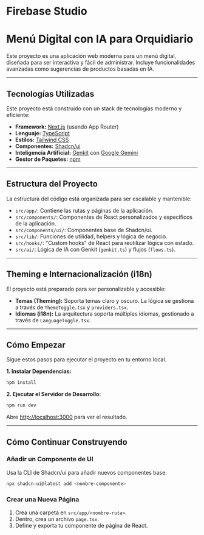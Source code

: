 # Firebase Studio

# Menú Digital con IA para Orquidiario

Este proyecto es una aplicación web moderna para un menú digital, diseñada para ser interactiva y fácil de administrar. Incluye funcionalidades avanzadas como sugerencias de productos basadas en IA.

---

## Tecnologías Utilizadas

Este proyecto está construido con un stack de tecnologías moderno y eficiente:

- **Framework:** [Next.js](https://nextjs.org/) (usando App Router)
- **Lenguaje:** [TypeScript](https://www.typescriptlang.org/)
- **Estilos:** [Tailwind CSS](https://tailwindcss.com/)
- **Componentes:** [Shadcn/ui](https://ui.shadcn.com/)
- **Inteligencia Artificial:** [Genkit](https://firebase.google.com/docs/genkit) con [Google Gemini](https://deepmind.google/technologies/gemini/)
- **Gestor de Paquetes:** [npm](https://www.npmjs.com/)

---

## Estructura del Proyecto

La estructura del código está organizada para ser escalable y mantenible:

- `src/app/`: Contiene las rutas y páginas de la aplicación.
- `src/components/`: Componentes de React personalizados y específicos de la aplicación.
- `src/components/ui/`: Componentes base de Shadcn/ui.
- `src/lib/`: Funciones de utilidad, helpers y lógica de negocio.
- `src/hooks/`: "Custom hooks" de React para reutilizar lógica con estado.
- `src/ai/`: Lógica de IA con Genkit (`genkit.ts`) y flujos (`flows.ts`).

---

## Theming e Internacionalización (i18n)

El proyecto está preparado para ser personalizable y accesible:

- **Temas (Theming):** Soporta temas claro y oscuro. La lógica se gestiona a través de `ThemeToggle.tsx` y `providers.tsx`.
- **Idiomas (i18n):** La arquitectura soporta múltiples idiomas, gestionado a través de `LanguageToggle.tsx`.

---

## Cómo Empezar

Sigue estos pasos para ejecutar el proyecto en tu entorno local.

**1. Instalar Dependencias:**

```bash
npm install
```

**2. Ejecutar el Servidor de Desarrollo:**

```bash
npm run dev
```

Abre [http://localhost:3000](http://localhost:3000) para ver el resultado.

---

## Cómo Continuar Construyendo

### Añadir un Componente de UI

Usa la CLI de Shadcn/ui para añadir nuevos componentes base:

```bash
npx shadcn-ui@latest add <nombre-componente>
```

### Crear una Nueva Página

1.  Crea una carpeta en `src/app/<nombre-ruta>`.
2.  Dentro, crea un archivo `page.tsx`.
3.  Define y exporta tu componente de página de React.
